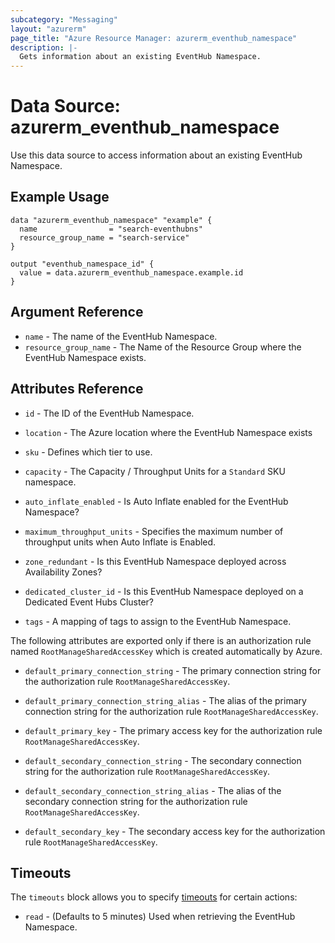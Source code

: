 ```yaml
---
subcategory: "Messaging"
layout: "azurerm"
page_title: "Azure Resource Manager: azurerm_eventhub_namespace"
description: |-
  Gets information about an existing EventHub Namespace.
---
```


# Data Source: azurerm_eventhub_namespace

Use this data source to access information about an existing EventHub Namespace.

## Example Usage

```hcl
data "azurerm_eventhub_namespace" "example" {
  name                = "search-eventhubns"
  resource_group_name = "search-service"
}

output "eventhub_namespace_id" {
  value = data.azurerm_eventhub_namespace.example.id
}
```

## Argument Reference

* `name` - The name of the EventHub Namespace.
* `resource_group_name` - The Name of the Resource Group where the EventHub Namespace exists.

## Attributes Reference

* `id` - The ID of the EventHub Namespace.

* `location` - The Azure location where the EventHub Namespace exists

* `sku` - Defines which tier to use.

* `capacity` - The Capacity / Throughput Units for a `Standard` SKU namespace.

* `auto_inflate_enabled` - Is Auto Inflate enabled for the EventHub Namespace?

* `maximum_throughput_units` -  Specifies the maximum number of throughput units when Auto Inflate is Enabled.

* `zone_redundant` - Is this EventHub Namespace deployed across Availability Zones?

* `dedicated_cluster_id` - Is this EventHub Namespace deployed on a Dedicated Event Hubs Cluster?

* `tags` - A mapping of tags to assign to the EventHub Namespace.

The following attributes are exported only if there is an authorization rule named
`RootManageSharedAccessKey` which is created automatically by Azure.

* `default_primary_connection_string` - The primary connection string for the authorization
    rule `RootManageSharedAccessKey`.

* `default_primary_connection_string_alias` - The alias of the primary connection string for the authorization
    rule `RootManageSharedAccessKey`.

* `default_primary_key` - The primary access key for the authorization rule `RootManageSharedAccessKey`.

* `default_secondary_connection_string` - The secondary connection string for the
    authorization rule `RootManageSharedAccessKey`.

* `default_secondary_connection_string_alias` - The alias of the secondary connection string for the
    authorization rule `RootManageSharedAccessKey`.

* `default_secondary_key` - The secondary access key for the authorization rule `RootManageSharedAccessKey`.

## Timeouts

The `timeouts` block allows you to specify [timeouts](https://www.terraform.io/docs/configuration/resources.html#timeouts) for certain actions:

* `read` - (Defaults to 5 minutes) Used when retrieving the EventHub Namespace.

